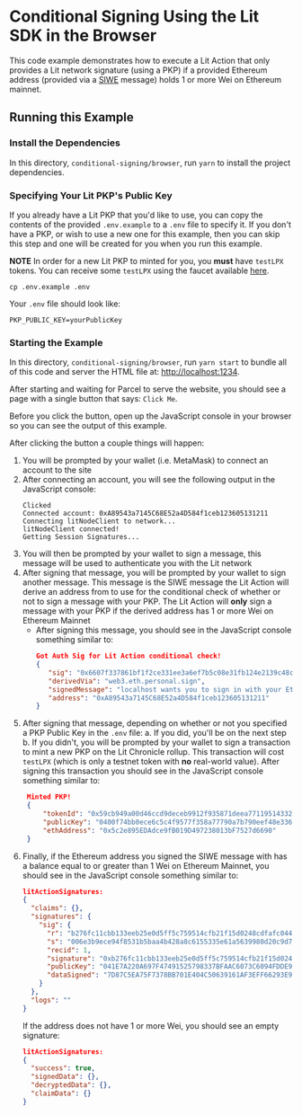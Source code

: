 # Conditional Signing Using the Lit SDK in the Browser

This code example demonstrates how to execute a Lit Action that only provides a Lit network signature (using a PKP) if a provided Ethereum address (provided via a [SIWE](https://eips.ethereum.org/EIPS/eip-4361) message) holds 1 or more Wei on Ethereum mainnet.

## Running this Example

### Install the Dependencies

In this directory, `conditional-signing/browser`, run `yarn` to install the project dependencies.

### Specifying Your Lit PKP's Public Key

If you already have a Lit PKP that you'd like to use, you can copy the contents of the provided `.env.example` to a `.env` file to specify it. If you don't have a PKP, or wish to use a new one for this example, then you can skip this step and one will be created for you when you run this example.

**NOTE** In order for a new Lit PKP to minted for you, you **must** have `testLPX` tokens. You can receive some `testLPX` using the faucet available [here](https://faucet.litprotocol.com/).

```
cp .env.example .env
```

Your `.env` file should look like:

```
PKP_PUBLIC_KEY=yourPublicKey
```

### Starting the Example

In this directory, `conditional-signing/browser`, run `yarn start` to bundle all of this code and server the HTML file at: [http://localhost:1234](http://localhost:1234).

After starting and waiting for Parcel to serve the website, you should see a page with a single button that says: `Click Me`.

Before you click the button, open up the JavaScript console in your browser so you can see the output of this example.

After clicking the button a couple things will happen:

1. You will be prompted by your wallet (i.e. MetaMask) to connect an account to the site
2. After connecting an account, you will see the following output in the JavaScript console:
   ```
   Clicked
   Connected account: 0xA89543a7145C68E52a4D584f1ceb123605131211
   Connecting litNodeClient to network...
   litNodeClient connected!
   Getting Session Signatures...
   ```
3. You will then be prompted by your wallet to sign a message, this message will be used to authenticate you with the Lit network
4. After signing that message, you will be prompted by your wallet to sign another message. This message is the SIWE message the Lit Action will derive an address from to use for the conditional check of whether or not to sign a message with your PKP. The Lit Action will **only** sign a message with your PKP if the derived address has 1 or more Wei on Ethereum Mainnet
   - After signing this message, you should see in the JavaScript console something similar to:
     ```json
     Got Auth Sig for Lit Action conditional check!
     {
        "sig": "0x6607f337861bf1f2ce331ee3a6ef7b5c08e31fb124e2139c48c6f0223258727306a1b38dbd9fa696f6ecc8a9dca82cca61e23882c0787bbf07dc0ba7bbb1ef081c",
        "derivedVia": "web3.eth.personal.sign",
        "signedMessage": "localhost wants you to sign in with your Ethereum account:\n0xA89543a7145C68E52a4D584f1ceb123605131211\n\nThis is a test statement.  You can put anything you want here.\n\nURI: http://localhost\nVersion: 1\nChain ID: 1\nNonce: 0x40e2d121e4513c45063212f65f139b300625a91e3900a76f56478ffd815bef21\nIssued At: 2024-05-03T23:43:48.500Z\nExpiration Time: 2024-05-04T23:43:45.894Z",
        "address": "0xA89543a7145C68E52a4D584f1ceb123605131211"
     }
     ```
5. After signing that message, depending on whether or not you specified a PKP Public Key in the `.env` file:
   a. If you did, you'll be on the next step
   b. If you didn't, you will be prompted by your wallet to sign a transaction to mint a new PKP on the Lit Chronicle rollup. This transaction will cost `testLPX` (which is only a testnet token with **no** real-world value). After signing this transaction you should see in the JavaScript console something similar to:
   ```json
    Minted PKP!
    {
        "tokenId": "0x59cb949a00d46ccd9deceb9912f935871deea7711951433254135242f53153fd",
        "publicKey": "0400f74bb0ece6c5c4f9577f358a77790a7b790eef48e3367bd05a3cc648504fb1efc99b840549809b85d66c5f55503f9ef92eeee5e3eb30ee06976d7b5fbc3c90",
        "ethAddress": "0x5c2e895EDAdce9fB019D497238013bF7527d6690"
    }
   ```
6. Finally, if the Ethereum address you signed the SIWE message with has a balance equal to or greater than 1 Wei on Ethereum Mainnet, you should see in the JavaScript console something similar to:
   ```json
   litActionSignatures:
   {
     "claims": {},
     "signatures": {
       "sig": {
         "r": "b276fc11cbb133eeb25e0d5ff5c759514cfb21f15d0248cdfafc0440fa148d2a",
         "s": "006e3b9ece94f8531b5baa4b428a8c6155335e61a5639980d20c9d7477f6746f",
         "recid": 1,
         "signature": "0xb276fc11cbb133eeb25e0d5ff5c759514cfb21f15d0248cdfafc0440fa148d2a006e3b9ece94f8531b5baa4b428a8c6155335e61a5639980d20c9d7477f6746f1c",
         "publicKey": "041E7A220A697F47491525798337BFAAC6073C6094FDDE9187D749D28D947F59FE73FBAE024FC0B87D2A61068EA8087E94ECC843820752295307537F9D06432876",
         "dataSigned": "7D87C5EA75F7378BB701E404C50639161AF3EFF66293E9F375B5F17EB50476F4"
       }
     },
     "logs": ""
   }
   ```
   If the address does not have 1 or more Wei, you should see an empty signature:
   ```json
   litActionSignatures:
   {
     "success": true,
     "signedData": {},
     "decryptedData": {},
     "claimData": {}
   }
   ```
